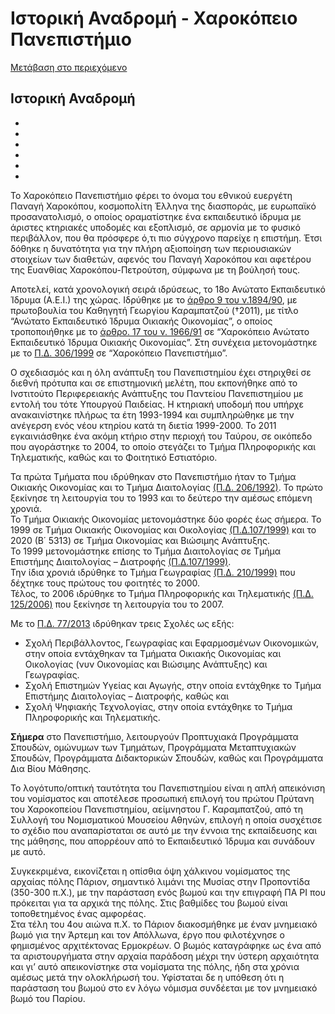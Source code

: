 Ιστορική Αναδρομή - Χαροκόπειο Πανεπιστήμιο
=============== 

[Μετάβαση στο περιεχόμενο](https://www.hua.gr/university/#content "Μετάβαση στο περιεχόμενο")

Ιστορική Αναδρομή
-----------------

 

*   
*   
*   
*   
*   
*   

Το Χαροκόπειο Πανεπιστήμιο φέρει το όνομα του εθνικού ευεργέτη Παναγή Χαροκόπου, κοσμοπολίτη Έλληνα της διασποράς, με ευρωπαϊκό προσανατολισμό, ο οποίος οραματίστηκε ένα εκπαιδευτικό ίδρυμα με άριστες κτηριακές υποδομές και εξοπλισμό, σε αρμονία με το φυσικό περιβάλλον, που θα πρόσφερε ό,τι πιο σύγχρονο παρείχε η επιστήμη. Έτσι δόθηκε η δυνατότητα για την πλήρη αξιοποίηση των περιουσιακών στοιχείων των διαθετών, αφενός του Παναγή Χαροκόπου και αφετέρου της Ευανθίας Χαροκόπου-Πετρούτση, σύμφωνα με τη βούλησή τους.

Aποτελεί, κατά χρονολογική σειρά ιδρύσεως, το 18ο Ανώτατο Εκπαιδευτικό Ίδρυμα (Α.Ε.Ι.) της χώρας. Ιδρύθηκε με το [άρθρο 9 του ν.1894/90](https://www.hua.gr/wp-content/uploads/2024/12/fek_a_110_1990.pdf), με πρωτοβουλία του Καθηγητή Γεωργίου Καραμπατζού (†2011), με τίτλο “Ανώτατο Εκπαιδευτικό Ίδρυμα Οικιακής Οικονομίας”, ο οποίος τροποποιήθηκε με το [άρθρο. 17 του ν. 1966/91](https://www.hua.gr/wp-content/uploads/2024/07/%CE%A6%CE%95%CE%9A-207_%CE%91_29.8.1996_%CE%A0%CE%94-299_96_%CE%9F%CE%A1%CE%93%CE%91%CE%9D%CE%99%CE%A3%CE%9C%CE%9F%CE%A3-%CE%94%CE%99%CE%9F%CE%99%CE%9A%CE%97%CE%A4%CE%99%CE%9A%CE%A9%CE%9D-%CE%A5%CE%A0%CE%97%CE%A1%CE%95%CE%A3%CE%99%CE%A9%CE%9D-%CE%A7%CE%91%CE%A1%CE%9F%CE%9A%CE%9F%CE%A0%CE%95%CE%99%CE%9F%CE%A5-%CE%91%CE%95%CE%99-%CE%9F%CE%99%CE%9A%CE%99%CE%91%CE%9A%CE%97%CE%A3-%CE%9F%CE%99%CE%9A%CE%9F%CE%9D%CE%9F%CE%9C%CE%99%CE%91%CE%A3.pdf) σε “Χαροκόπειο Ανώτατο Εκπαιδευτικό Ίδρυμα Οικιακής Οικονομίας”. Στη συνέχεια μετονομάστηκε με το [Π.Δ. 306/1999](https://www.hua.gr/wp-content/uploads/2025/01/306_1999.pdf) σε “Χαροκόπειο Πανεπιστήμιο”.

Ο σχεδιασμός και η όλη ανάπτυξη του Πανεπιστημίου έχει στηριχθεί σε διεθνή πρότυπα και σε επιστημονική μελέτη, που εκπονήθηκε από το Ινστιτούτο Περιφερειακής Ανάπτυξης του Παντείου Πανεπιστημίου με εντολή του τότε Υπουργού Παιδείας. Η κτηριακή υποδομή που υπήρχε ανακαινίστηκε πλήρως τα έτη 1993-1994 και συμπληρώθηκε με την ανέγερση ενός νέου κτηρίου κατά τη διετία 1999-2000. Το 2011 εγκαινιάσθηκε ένα ακόμη κτήριο στην περιοχή του Ταύρου, σε οικόπεδο που αγοράστηκε το 2004, το οποίο στεγάζει το Τμήμα Πληροφορικής και Τηλεματικής, καθώς και το Φοιτητικό Εστιατόριο.

Τα πρώτα Τμήματα που ιδρύθηκαν στο Πανεπιστήμιο ήταν το Τμήμα Οικιακής Οικονομίας και το Τμήμα Διαιτολογίας [(Π.Δ. 206/1992)](https://www.hua.gr/wp-content/uploads/2024/07/%CE%A6%CE%95%CE%9A-97_%CE%91_12.6.1992_-%CE%A0%CE%94-206_92.pdf). Το πρώτο ξεκίνησε τη λειτουργία του το 1993 και το δεύτερο την αμέσως επόμενη χρονιά.  
Το Τμήμα Οικιακής Οικονομίας μετονομάστηκε δύο φορές έως σήμερα. Το 1999 σε Τμήμα Οικιακής Οικονομίας και Οικολογίας [(Π.Δ.107/1999)](https://www.hua.gr/wp-content/uploads/2024/07/%CE%A6%CE%95%CE%9A-114_%CE%91_08.6.1999_%CE%A0%CE%94-107_99.pdf) και το 2020 (Β΄ 5313) σε Τμήμα Οικονομίας και Βιώσιμης Ανάπτυξης.  
Το 1999 μετονομάστηκε επίσης το Τμήμα Διαιτολογίας σε Τμήμα Επιστήμης Διαιτολογίας – Διατροφής [(Π.Δ.107/1999)](https://www.hua.gr/wp-content/uploads/2024/07/%CE%A6%CE%95%CE%9A-114_%CE%91_08.6.1999_%CE%A0%CE%94-107_99.pdf).  
Την ίδια χρονιά ιδρύθηκε το Τμήμα Γεωγραφίας [(Π.Δ. 210/1999)](https://www.hua.gr/wp-content/uploads/2024/07/%CE%A6%CE%95%CE%9A-179_%CE%91_06.09.1999_-%CE%A0%CE%94-210_99.pdf) που δέχτηκε τους πρώτους του φοιτητές το 2000.  
Τέλος, το 2006 ιδρύθηκε το Τμήμα Πληροφορικής και Τηλεματικής [(Π.Δ. 125/2006)](https://www.hua.gr/wp-content/uploads/2024/07/%CE%A6%CE%95%CE%9A-137_%CE%91_7.7.2006_-%CE%A0%CE%94-125_06.pdf) που ξεκίνησε τη λειτουργία του το 2007.

Με το [Π.Δ. 77/2013](https://www.hua.gr/wp-content/uploads/2024/07/%CE%A6%CE%95%CE%9A-119_%CE%91_28.5.2013_%CE%A0%CE%94-77_13.pdf) ιδρύθηκαν τρεις Σχολές ως εξής:

*   Σχολή Περιβάλλοντος, Γεωγραφίας και Εφαρμοσμένων Οικονομικών, στην οποία εντάχθηκαν τα Τμήματα Οικιακής Οικονομίας και Οικολογίας (νυν Οικονομίας και Βιώσιμης Ανάπτυξης) και Γεωγραφίας. 
*   Σχολή Επιστημών Υγείας και Αγωγής, στην οποία εντάχθηκε το Τμήμα Επιστήμης Διαιτολογίας – Διατροφής, καθώς και
*   Σχολή Ψηφιακής Τεχνολογίας, στην οποία εντάχθηκε το Τμήμα Πληροφορικής και Τηλεματικής.

**Σήμερα** στο Πανεπιστήμιο, λειτουργούν Προπτυχιακά Προγράμματα Σπουδών, ομώνυμων των Τμημάτων, Προγράμματα Μεταπτυχιακών Σπουδών, Προγράμματα Διδακτορικών Σπουδών, καθώς και Προγράμματα Δια Βίου Μάθησης.

Το λογότυπο/οπτική ταυτότητα του Πανεπιστημίου είναι η απλή απεικόνιση του νομίσματος και αποτέλεσε προσωπική επιλογή του πρώτου Πρύτανη του Χαροκοπείου Πανεπιστημίου, αείμνηστου Γ. Καραμπατζού, από τη Συλλογή του Νομισματικού Μουσείου Αθηνών, επιλογή η οποία συσχέτισε το σχέδιο που αναπαρίσταται σε αυτό με την έννοια της εκπαίδευσης και της μάθησης, που απορρέουν από το Εκπαιδευτικό Ίδρυμα και συνάδουν με αυτό.

Συγκεκριμένα, εικονίζεται η οπίσθια όψη χάλκινου νομίσματος της αρχαίας πόλης Πάριον, σημαντικό λιμάνι της Μυσίας στην Προποντίδα (350-300 π.Χ.), με την παράσταση ενός βωμού και την επιγραφή ΠΑ ΡΙ που πρόκειται για τα αρχικά της πόλης. Στις βαθμίδες του βωμού είναι τοποθετημένος ένας αμφορέας.  
Στα τέλη του 4ου αιώνα π.Χ. το Πάριον διακοσμήθηκε με έναν μνημειακό βωμό για την Άρτεμη και τον Απόλλωνα, έργο που φιλοτέχνησε ο φημισμένος αρχιτέκτονας Ερμοκρέων. Ο βωμός καταγράφηκε ως ένα από τα αριστουργήματα στην αρχαία παράδοση μέχρι την ύστερη αρχαιότητα και γι’ αυτό απεικονίστηκε στα νομίσματα της πόλης, ήδη στα χρόνια αμέσως μετά την ολοκλήρωσή του. Υφίσταται δε η υπόθεση ότι η παράσταση του βωμού στο εν λόγω νόμισμα συνδέεται με τον μνημειακό βωμό του Παρίου.
